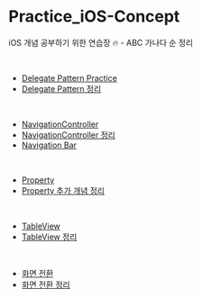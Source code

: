 # Practice_iOS-Concept
iOS 개념 공부하기 위한 연습장 🔥 - ABC 가나다 순 정리

</br>

- [Delegate Pattern Practice](https://github.com/yeahh315/Practice-iOS/issues/1)
- [Delegate Pattern 정리](https://learned-aspen-af2.notion.site/Delegate-Pattern-6d3710fdbe844973be061ebfaea624d8)

</br>

- [NavigationController](https://github.com/yeahh315/Practice-iOS/issues/5)
- [NavigationController 정리](https://learned-aspen-af2.notion.site/UINavigationController-9965864c48314d5a955ea0c28dccce04?pvs=4)
- [Navigation Bar](https://github.com/yeahh315/Practice-iOS/issues/7)

</br>

- [Property](https://github.com/yeahh315/Practice-iOS/issues/2)
- [Property 추가 개념 정리](https://learned-aspen-af2.notion.site/6-15c66ee8334d46f9abd521403fa22b8f?pvs=4)


</br>

- [TableView](https://github.com/yeahh315/Practice-iOS/issues/3)
- [TableView 정리](https://learned-aspen-af2.notion.site/TableView-031a08221ac647318ed6c1b31b2117e6?pvs=4)

</br>

- [화면 전환](https://github.com/yeahh315/Practice-iOS/issues/4)
- [화면 전환 정리](https://learned-aspen-af2.notion.site/Modal-Navigation-dfab9e3df3bc43f7aadd257d8ddd5235?pvs=4)
